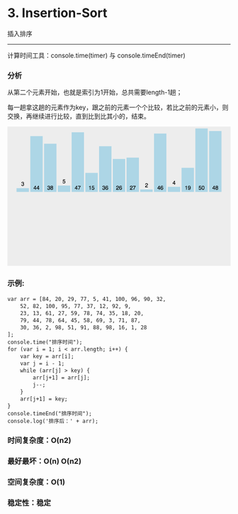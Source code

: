 # 3. Insertion-Sort

插入排序

---

计算时间工具：console.time(timer) 与 console.timeEnd(timer)

### 分析

从第二个元素开始，也就是索引为1开始，总共需要length-1趟；

每一趟拿这趟的元素作为key，跟之前的元素一个个比较，若比之前的元素小，则交换，再继续进行比较，直到比到比其小的，结束。

![图示](insertion-Sort.gif)

### 示例: 

```
var arr = [84, 20, 29, 77, 5, 41, 100, 96, 90, 32,
    52, 82, 100, 95, 77, 37, 12, 92, 9,
    23, 13, 61, 27, 59, 78, 74, 35, 18, 20,
    79, 44, 78, 64, 45, 58, 69, 3, 71, 87,
    30, 36, 2, 98, 51, 91, 88, 98, 16, 1, 28
];
console.time("排序时间");
for (var i = 1; i < arr.length; i++) {
    var key = arr[i];
    var j = i - 1;
    while (arr[j] > key) {
        arr[j+1] = arr[j];
        j--;
    }
    arr[j+1] = key;
}
console.timeEnd("排序时间");
console.log('排序后：' + arr);
```

### 时间复杂度：O(n2)

### 最好最坏：O(n) O(n2)

### 空间复杂度：O(1)

### 稳定性：稳定